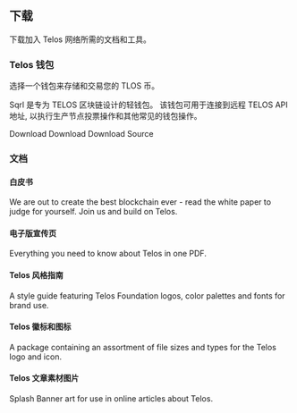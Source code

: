 ## 下载

下载加入 Telos 网络所需的文档和工具。

### Telos 钱包

选择一个钱包来存储和交易您的 TLOS 币。

Sqrl 是专为 TELOS 区块链设计的轻钱包。 该钱包可用于连接到远程 TELOS API 地址, 以执行生产节点投票操作和其他常见的钱包操作。

Download Download Download Source

### 文档

#### 白皮书

We are out to create the best blockchain ever - read the white paper to judge for yourself. Join us and build on Telos.

#### 电子版宣传页

Everything you need to know about Telos in one PDF.

#### Telos 风格指南

A style guide featuring Telos Foundation logos, color palettes and fonts for brand use.

#### Telos 徽标和图标

A package containing an assortment of file sizes and types for the Telos logo and icon.

#### Telos 文章素材图片

Splash Banner art for use in online articles about Telos.